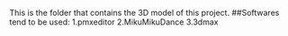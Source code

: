 This is the folder that contains the 3D model of this project.
##Softwares tend to be used:
1.pmxeditor
2.MikuMikuDance
3.3dmax
